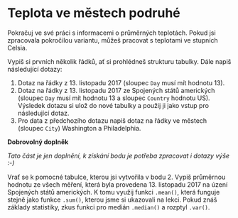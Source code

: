 # Teplota ve městech podruhé

Pokračuj ve své práci s informacemi o průměrných teplotách. Pokud jsi zpracovala pokročilou variantu, můžeš pracovat s teplotami ve stupních Celsia.

Vypiš si prvních několik řádků, ať si prohlédneš strukturu tabulky. Dále napiš následující dotazy:

1. Dotaz na řádky z 13. listopadu 2017 (sloupec `Day` musí mít hodnotu 13).
1. Dotaz na řádky z 13. listopadu 2017 ze Spojených států amerických (sloupec `Day` musí mít hodnotu 13 a sloupec `Country` hodnotu US). Výsledek dotazu si ulož do nové tabulky a použij ji jako vstup pro následující dotaz.
1. Pro data z předchozího dotazu napiš dotaz na řádky ve městech (sloupec `City`) Washington a Philadelphia.

**Dobrovolný doplněk**

*Tato část je jen doplnění, k získání bodu je potřeba zpracovat i dotazy výše :-)*

Vrať se k pomocné tabulce, kterou jsi vytvořila v bodu 2. Vypiš průměrnou hodnotu ze všech měření, která byla provedena 13. listopadu 2017 na úzení Spojených států amerických. K tomu využij funkci `.mean()`, která funguje stejně jako funkce `.sum()`, kterou jsme si ukazovali na lekci. Pokud znáš základy statistiky, zkus funkci pro medián `.median()` a rozptyl `.var()`.

